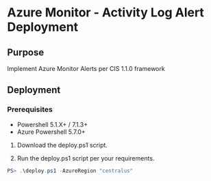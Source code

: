 <h1>Azure Monitor - Activity Log Alert Deployment </h1>

<h2>Purpose</h2>
Implement Azure Monitor Alerts per CIS 1.1.0 framework

<h2>Deployment</h2>

<h3> Prerequisites</h3>

- Powershell 5.1.X+ / 7.1.3+
- Azure Powershell 5.7.0+

1. Download the deploy.ps1 script.

2. Run the deploy.ps1 script per your requirements.
```powershell
PS> .\deploy.ps1 -AzureRegion "centralus"
```